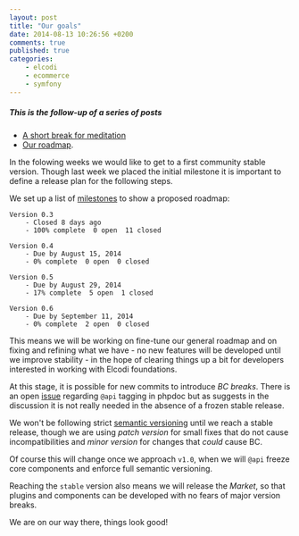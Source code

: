 ```yaml
---
layout: post
title: "Our goals"
date: 2014-08-13 10:26:56 +0200
comments: true
published: true
categories:
    - elcodi
    - ecommerce
    - symfony
---
```


##### This is the follow-up of a series of posts
* [A short break for meditation](/blog/2014/08/11/a-short-break-for-meditation/)
* [Our roadmap](/blog/2014/08/12/our-roadmap/).

In the folowing weeks we would like to get to a first community stable version. Though last week we placed the initial milestone it is important to define a release plan for the following steps.

We set up a list of [milestones](https://github.com/elcodi/elcodi/milestones) to show a proposed roadmap:

```
Version 0.3
    - Closed 8 days ago
    - 100% complete  0 open  11 closed

Version 0.4
    - Due by August 15, 2014
    - 0% complete  0 open  0 closed

Version 0.5
    - Due by August 29, 2014
    - 17% complete  5 open  1 closed

Version 0.6
    - Due by September 11, 2014
    - 0% complete  2 open  0 closed
```

This means we will be working on fine-tune our general roadmap and on fixing and refining what we have - no new features will be developed until we improve stability - in the hope of clearing things up a bit for developers interested in working with Elcodi foundations.

At this stage, it is possible for new commits to introduce *BC breaks*. There is an open [issue](https://github.com/elcodi/elcodi/issues/34) regarding `@api` tagging in phpdoc but as suggests in the discussion it is not really needed in the absence of a frozen stable release. 

We won't be following strict [semantic versioning](http://semver.org/) until we reach a stable release, though we are using *patch version* for small fixes that do not cause incompatibilities and *minor version* for changes that *could* cause BC.

Of course this will change once we approach `v1.0`, when we will `@api` freeze core components and enforce full semantic versioning.

Reaching the `stable` version also means we will release the *Market*, so that plugins and components can be developed with no fears of major version breaks.

We are on our way there, things look good!
